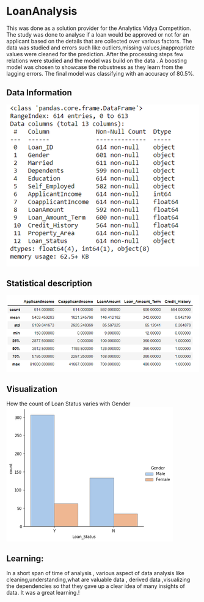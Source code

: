 # LoanAnalysis
This was done as a solution provider for the Analytics Vidya Competition.
The study was done to analyse if a loan would be approved or not for an applicant based on the details that are collected over various factors. The data was studied and errors such like outliers,missing values,inappropriate values were cleaned for the prediction. After the processing steps few relations were studied and the model was build on the data .
A boosting model was chosen to showcase the robustness as they learn from the lagging errors. The final model was classifying with an accuracy of 80.5%.
## Data Information
![Data Information](https://github.com/Eva86271/LoanAnalysis/blob/main/Image_LoanAnalysis/Initial_info.PNG)
## Statistical description
![Description](https://github.com/Eva86271/LoanAnalysis/blob/main/Image_LoanAnalysis/Description.PNG)
## Visualization
How the count of Loan Status varies with Gender
![Data Exploration](https://github.com/Eva86271/LoanAnalysis/blob/main/Image_LoanAnalysis/output_30_1.png)

## Learning:
In a short span of time of analysis , various aspect of data analysis like cleaning,understanding,what are valuable data , derived data ,visualizing the dependencies so that they gave up a clear idea of many insights of data.
It was a great learning.!




